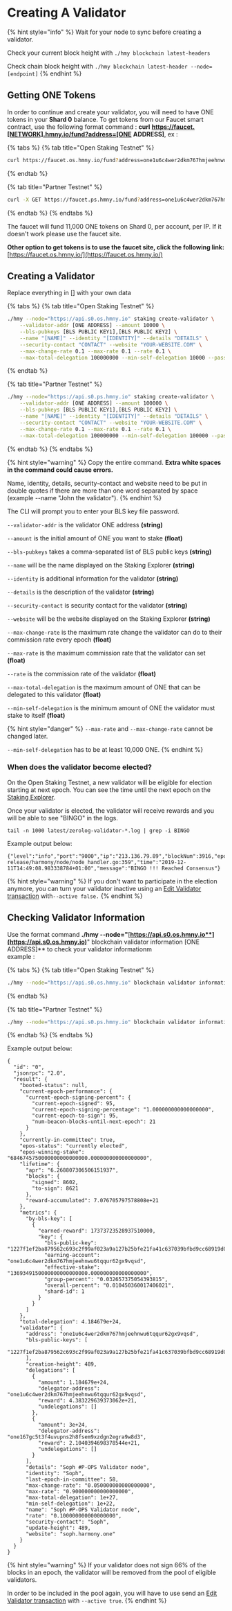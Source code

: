 # Creating A Validator

{% hint style="info" %}
Wait for your node to sync before creating a validator.

Check your current block height with `./hmy blockchain latest-headers`

Check chain block height with `./hmy blockchain latest-header --node=[endpoint]`
{% endhint %}

## Getting ONE Tokens <a id="getting-one-tokens"></a>

In order to continue and create your validator, you will need to have ONE tokens in your **Shard 0** balance. To get tokens from our Faucet smart contract, use the following format command : **curl** [**https://faucet.\[NETWORK\].hmny.io/fund?address=\[ONE**](https://faucet.os.hmny.io/fund?address=[ONE) **ADDRESS\]**, ex : 

{% tabs %}
{% tab title="Open Staking Testnet" %}
```bash
curl https://faucet.os.hmny.io/fund?address=one1u6c4wer2dkm767hmjeehnwu6tqqur62gx9vqsd
```
{% endtab %}

{% tab title="Partner Testnet" %}
```bash
curl -X GET https://faucet.ps.hmny.io/fund?address=one1u6c4wer2dkm767hmjeehnwu6tqqur62gx9vqsd
```
{% endtab %}
{% endtabs %}

The faucet will fund 11,000 ONE tokens on Shard 0, per account, per IP. If it doesn't work please use the faucet site.

**Other option to get tokens is to use the faucet site, click the following link:** [https://faucet.os.hmny.io/](https://faucet.os.hmny.io/)

## Creating a Validator <a id="creating-a-validator"></a>

Replace everything in \[\] with your own data

{% tabs %}
{% tab title="Open Staking Testnet" %}
```bash
./hmy --node="https://api.s0.os.hmny.io" staking create-validator \
    --validator-addr [ONE ADDRESS] --amount 10000 \
    --bls-pubkeys [BLS PUBLIC KEY1],[BLS PUBLIC KEY2] \
    --name "[NAME]" --identity "[IDENTITY]" --details "DETAILS" \
    --security-contact "CONTACT" --website "YOUR-WEBSITE.COM" \
    --max-change-rate 0.1 --max-rate 0.1 --rate 0.1 \
    --max-total-delegation 100000000 --min-self-delegation 10000 --passphrase
```
{% endtab %}

{% tab title="Partner Testnet" %}
```bash
./hmy --node="https://api.s0.ps.hmny.io" staking create-validator \
    --validator-addr [ONE ADDRESS] --amount 100000 \
    --bls-pubkeys [BLS PUBLIC KEY1],[BLS PUBLIC KEY2] \
    --name "[NAME]" --identity "[IDENTITY]" --details "DETAILS" \
    --security-contact "CONTACT" --website "YOUR-WEBSITE.COM" \
    --max-change-rate 0.1 --max-rate 0.1 --rate 0.1 \
    --max-total-delegation 100000000 --min-self-delegation 100000 --passphrase
```
{% endtab %}
{% endtabs %}

{% hint style="warning" %}
Copy the entire command. **Extra white spaces in the command could cause errors.**

Name, identity, details, security-contact and website need to be put in double quotes if there are more than one word separated by space \(example --name "John the validator"\).
{% endhint %}

The CLI will prompt you to enter your BLS key file password.

`--validator-addr` is the validator ONE address **\(string\)**

`--amount` is the initial amount of ONE you want to stake **\(float\)**

`--bls-pubkeys` takes a comma-separated list of BLS public keys **\(string\)**

`--name` will be the name displayed on the Staking Explorer **\(string\)**

`--identity` is additional information for the validator **\(string\)**

`--details` is the description of the validator **\(string\)**

`--security-contact` is security contact for the validator **\(string\)**

`--website` will be the website displayed on the Staking Explorer **\(string\)**

`--max-change-rate` is the maximum rate change the validator can do to their commission rate every epoch **\(float\)**

`--max-rate` is the maximum commission rate that the validator can set **\(float\)**

`--rate` is the commission rate of the validator **\(float\)**

`--max-total-delegation` is the maximum amount of ONE that can be delegated to this validator **\(float\)**

`--min-self-delegation` is the minimum amount of ONE the validator must stake to itself **\(float\)**

{% hint style="danger" %}
`--max-rate` and `--max-change-rate` cannot be changed later.

`--min-self-delegation` has to be at least 10,000 ONE.
{% endhint %}

### When does the validator become elected? <a id="when-does-the-validator-become-active"></a>

On the Open Staking Testnet, a new validator will be eligible for election starting at next epoch. You can see the time until the next epoch on the [Staking Explorer](https://staking.harmony.one/portfolio).

Once your validator is elected, the validator will receive rewards and you will be able to see "BINGO" in the logs.

```text
tail -n 1000 latest/zerolog-validator-*.log | grep -i BINGO
```

Example output below:

```text
{"level":"info","port":"9000","ip":"213.136.79.89","blockNum":3916,"epochNum":26,"ViewId":3916,"blockHash":"0xca71fc9aa92f694f664aa34d7e3e82cf9b678e3a062d3bbbabebfbc5f0598d84","numTxns":0,"numStakingTxns":0,"caller":"/mnt/jenkins/workspace/harmony-release/harmony/node/node_handler.go:359","time":"2019-12-11T14:49:08.983338784+01:00","message":"BINGO !!! Reached Consensus"}
```

{% hint style="warning" %}
If you don't want to participate in the election anymore, you can turn your validator inactive using an [Edit Validator transaction](https://docs.harmony.one/validators/validator/managing-your-validator/changing-your-validator-profile) with`--active false.`
{% endhint %}

## Checking Validator Information <a id="checking-validator-information"></a>

Use the format command **./hmy --node="**[**https://api.s0.os.hmny.io**](https://api.s0.os.hmny.io)**" blockchain validator information \[ONE ADDRESS\]** to check your validator informationm   
example : 

{% tabs %}
{% tab title="Open Staking Testnet" %}
```bash
./hmy --node="https://api.s0.os.hmny.io" blockchain validator information one1u6c4wer2dkm767hmjeehnwu6tqqur62gx9vqsd
```
{% endtab %}

{% tab title="Partner Testnet" %}
```bash
./hmy --node="https://api.s0.ps.hmny.io" blockchain validator information one1u6c4wer2dkm767hmjeehnwu6tqqur62gx9vqsd
```
{% endtab %}
{% endtabs %}

Example output below:

```text
{
  "id": "0",
  "jsonrpc": "2.0",
  "result": {
    "booted-status": null,
    "current-epoch-performance": {
      "current-epoch-signing-percent": {
        "current-epoch-signed": 95,
        "current-epoch-signing-percentage": "1.000000000000000000",
        "current-epoch-to-sign": 95,
        "num-beacon-blocks-until-next-epoch": 21
      }
    },
    "currently-in-committee": true,
    "epos-status": "currently elected",
    "epos-winning-stake": "6846745750000000000000000.000000000000000000",
    "lifetime": {
      "apr": "6.268807306506151937",
      "blocks": {
        "signed": 8602,
        "to-sign": 8621
      },
      "reward-accumulated": 7.076705797578808e+21
    },
    "metrics": {
      "by-bls-key": [
        {
          "earned-reward": 17373723528937510000,
          "key": {
            "bls-public-key": "1227f1ef2ba879562c693c2f99af023a9a127b25bfe21fa41c637039bfbd9cc68919d0edce4f2aa57983ffcbc39b1b01",
            "earning-account": "one1u6c4wer2dkm767hmjeehnwu6tqqur62gx9vqsd",
            "effective-stake": "1369349150000000000000000.000000000000000000",
            "group-percent": "0.032657375054393815",
            "overall-percent": "0.010450360017406021",
            "shard-id": 1
          }
        }
      ]
    },
    "total-delegation": 4.184679e+24,
    "validator": {
      "address": "one1u6c4wer2dkm767hmjeehnwu6tqqur62gx9vqsd",
      "bls-public-keys": [
        "1227f1ef2ba879562c693c2f99af023a9a127b25bfe21fa41c637039bfbd9cc68919d0edce4f2aa57983ffcbc39b1b01"
      ],
      "creation-height": 489,
      "delegations": [
        {
          "amount": 1.184679e+24,
          "delegator-address": "one1u6c4wer2dkm767hmjeehnwu6tqqur62gx9vqsd",
          "reward": 4.383229639373062e+21,
          "undelegations": []
        },
        {
          "amount": 3e+24,
          "delegator-address": "one167gc5t3f4uvupns2h8fsem9xzdgn2egra9w8d3",
          "reward": 2.1040394698378544e+21,
          "undelegations": []
        }
      ],
      "details": "Soph #P-OPS Validator node",
      "identity": "Soph",
      "last-epoch-in-committee": 58,
      "max-change-rate": "0.050000000000000000",
      "max-rate": "0.900000000000000000",
      "max-total-delegation": 1e+27,
      "min-self-delegation": 1e+22,
      "name": "Soph #P-OPS Validator node",
      "rate": "0.100000000000000000",
      "security-contact": "Soph",
      "update-height": 489,
      "website": "soph.harmony.one"
    }
  }
}
```

{% hint style="warning" %}
If your validator does not sign 66% of the blocks in an epoch, the validator will be removed from the pool of eligible validators.

In order to be included in the pool again, you will have to use send an [Edit Validator transaction](creating-a-validator.md) with `--active true`.
{% endhint %}

